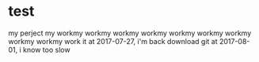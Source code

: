 # test
my perject
my workmy workmy workmy workmy workmy workmy workmy workmy workmy work
it
at 2017-07-27, i'm back download git
at 2017-08-01, i know too slow
